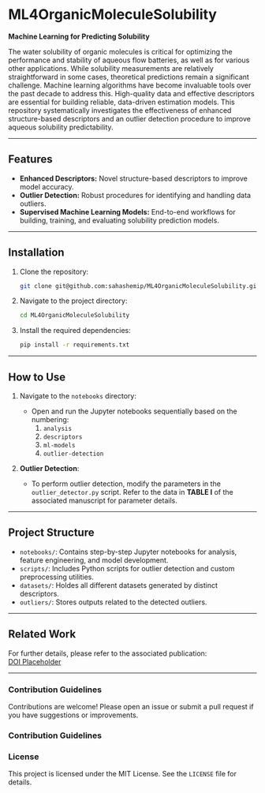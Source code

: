 # ML4OrganicMoleculeSolubility

**Machine Learning for Predicting Solubility**

The water solubility of organic molecules is critical for optimizing the performance and stability of aqueous flow batteries, as well as for various other applications. While solubility measurements are relatively straightforward in some cases, theoretical predictions remain a significant challenge. Machine learning algorithms have become invaluable tools over the past decade to address this. High-quality data and effective descriptors are essential for building reliable, data-driven estimation models. This repository systematically investigates the effectiveness of enhanced structure-based descriptors and an outlier detection procedure to improve aqueous solubility predictability.

---

## Features
- **Enhanced Descriptors:** Novel structure-based descriptors to improve model accuracy.
- **Outlier Detection:** Robust procedures for identifying and handling data outliers.
- **Supervised Machine Learning Models:** End-to-end workflows for building, training, and evaluating solubility prediction models.

---

## Installation

1. Clone the repository:
   ```bash
   git clone git@github.com:sahashemip/ML4OrganicMoleculeSolubility.git
   ```
2. Navigate to the project directory:
   ```bash
   cd ML4OrganicMoleculeSolubility
   ```
3. Install the required dependencies:
   ```bash
   pip install -r requirements.txt
   ```
---

## How to Use

1. Navigate to the `notebooks` directory:
   - Open and run the Jupyter notebooks sequentially based on the numbering:
     1. `analysis`
     2. `descriptors`
     3. `ml-models`
     4. `outlier-detection`

2. **Outlier Detection**:
   - To perform outlier detection, modify the parameters in the `outlier_detector.py` script. Refer to the data in **TABLE I** of the associated manuscript for parameter details.

---

## Project Structure
- `notebooks/`: Contains step-by-step Jupyter notebooks for analysis, feature engineering, and model development.
- `scripts/`: Includes Python scripts for outlier detection and custom preprocessing utilities.
- `datasets/`: Holdes all different datasets generated by distinct descriptors.
- `outliers/`: Stores outputs related to the detected outliers.

---

## Related Work
For further details, please refer to the associated publication:  
[DOI Placeholder]()

---

### Contribution Guidelines
Contributions are welcome! Please open an issue or submit a pull request if you have suggestions or improvements.
### Contribution Guidelines

### License
This project is licensed under the MIT License. See the `LICENSE` file for details.
